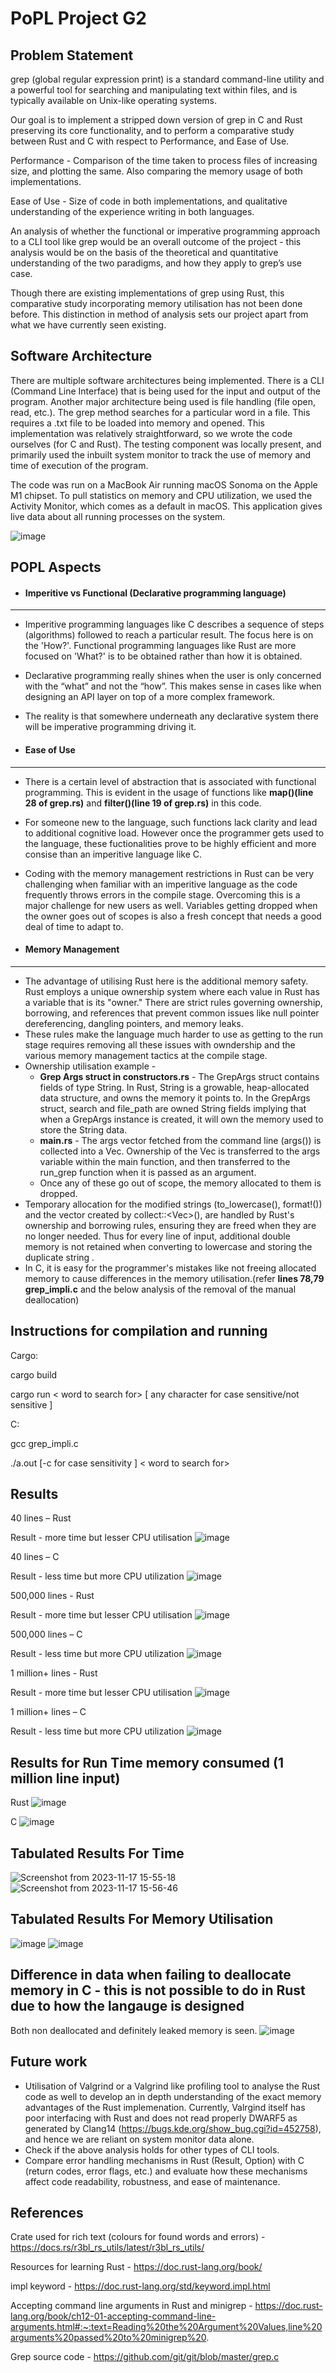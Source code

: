# PoPL Project G2

Problem Statement
-----------------
grep (global regular expression print) is a standard command-line utility and a powerful tool for searching and manipulating text within files, and is typically available on Unix-like operating systems.

Our goal is to implement a stripped down version of grep in C and Rust preserving its core functionality, and to perform a comparative study between Rust and C with respect to Performance, and Ease of Use.

Performance - Comparison of the time taken to process files of increasing size, and plotting the same. Also comparing the memory usage of both implementations.

Ease of Use - Size of code in both implementations, and qualitative understanding of the experience writing in both languages.

An analysis of whether the functional or imperative programming approach to a CLI tool like grep would be an overall outcome of the project - this analysis would be on the basis of the theoretical and quantitative understanding of the two paradigms, and how they apply to grep’s use case.

Though there are existing implementations of grep using Rust, this comparative study incorporating memory utilisation has not been done before. This distinction in method of analysis sets our project apart from what we have currently seen existing. 


Software Architecture
---------------------
There are multiple software architectures being implemented. There is a CLI (Command Line Interface) that is being used for the input and output of the program.
Another major architecture being used is file handling (file open, read, etc.). The grep method searches for a particular word in a file. This requires a .txt file to be loaded into memory and opened. 
This implementation was relatively straightforward, so we wrote the code ourselves (for C and Rust). 
The testing component was locally present, and primarily used the inbuilt system monitor to track the use of memory and time of execution of the program. 

The code was run on a MacBook Air running macOS Sonoma on the Apple M1 chipset. To pull statistics on memory and CPU utilization, we used the Activity Monitor, which comes as a default in macOS. This application gives live data about all running processes on the system.

![image](https://github.com/shreya-aiyer/PoPL_Project_G2/assets/93695659/8b0bf0c1-7263-4cab-bae1-bd82911fe329)


POPL Aspects
------------
- #### Imperitive vs Functional (Declarative programming language)
----------------------------------------------------------
- Imperitive programming languages like C describes a sequence of steps (algorithms) followed to reach a particular result. The focus here is on the 'How?'.
Functional programming languages like Rust are more focused on 'What?' is to be obtained rather than how it is obtained.

- Declarative programming really shines when the user is only concerned with the “what” and not the “how”. This makes sense in cases like when designing an API layer on top of a more complex framework.

- The reality is that somewhere underneath any declarative system there will be imperative programming driving it.

- #### Ease of Use
------------------
- There is a certain level of abstraction that is associated with functional programming. This is evident in the usage of functions like **map()(line 28 of grep.rs)** and **filter()(line 19 of grep.rs)** in this code. 

- For someone new to the language, such functions lack clarity and lead to additional cognitive load. However once the programmer gets used to the language, these fuctionalities prove to be highly efficient and more consise than an imperitive language like C.
- Coding with the memory management restrictions in Rust can be very challenging when familiar with an imperitive language as the code frequently throws errors in the compile stage. Overcoming this is a major challenge for new users as well. Variables getting dropped when the owner goes out of scopes is also a fresh concept that needs a good deal of time to adapt to.

- #### Memory Management
-------------------------
- The advantage of utilising Rust here is the additional memory safety. Rust employs a unique ownership system where each value in Rust has a variable that is its "owner." There are strict rules governing ownership, borrowing, and references that prevent common issues like null pointer dereferencing, dangling pointers, and memory leaks.
- These rules make the language much harder to use as getting to the run stage requires removing all these issues with owndership and the various memory management tactics at the compile stage.
- Ownership utilisation example -
  - **Grep Args struct in constructors.rs** - The GrepArgs struct contains fields of type String. In Rust, String is a growable, heap-allocated data structure, and owns the memory it points to. In the GrepArgs struct, search and file_path are owned String fields implying that when a GrepArgs instance is created, it will own the memory used to store the String data.
  - **main.rs** - The args vector fetched from the command line (args()) is collected into a Vec<String>. Ownership of the Vec<String> is transferred to the args variable within the main function, and then transferred to the run_grep function when it is passed as an argument.
  - Once any of these go out of scope, the memory allocated to them is dropped.
- Temporary allocation for the modified strings (to_lowercase(), format!()) and the vector created by collect::<Vec<String>>(), are handled by Rust's ownership and borrowing rules, ensuring they are freed when they are no longer needed. Thus for every line of input, additional double memory is not retained when converting to lowercase and storing the duplicate string .
- In C, it is easy for the programmer's mistakes like not freeing allocated memory to cause differences in the memory utilisation.(refer **lines 78,79 grep_impli.c** and the below analysis of the removal of the manual deallocation)

Instructions for compilation and running
-----------------------------------------
Cargo:

cargo build 

cargo run < word to search for> <file in which to search > [ any character for case sensitive/not sensitive ]

C:

gcc grep_impli.c

./a.out [-c for case sensitivity ] < word to search for> <file in which to search >

Results
---------
40 lines  – Rust

Result - more time but lesser CPU utilisation
![image](https://github.com/shreya-aiyer/PoPL_Project_G2/assets/92772716/63d7aec2-7802-45e6-8be1-6b4bfc1464c0)

40 lines  – C 

Result - less time but more CPU utilization
![image](https://github.com/shreya-aiyer/PoPL_Project_G2/assets/92772716/92e23985-a34f-49a8-9862-dd9c9d9f40e3)

500,000 lines - Rust 

Result - more time but lesser CPU utilisation
![image](https://github.com/shreya-aiyer/PoPL_Project_G2/assets/92772716/12a166d9-299b-4cd8-90c1-8f8dc985b0c7)



500,000 lines – C 

Result - less time but more CPU utilization
![image](https://github.com/shreya-aiyer/PoPL_Project_G2/assets/92772716/c2107eff-fe3a-4cd1-bca2-4b54711a73b5)


1 million+ lines - Rust 

Result - more time but lesser CPU utilisation
![image](https://github.com/shreya-aiyer/PoPL_Project_G2/assets/92772716/0a3e2e13-e98c-452d-9ed0-22f54b531f3e)


1 million+ lines – C 

Result - less time but more CPU utilization
![image](https://github.com/shreya-aiyer/PoPL_Project_G2/assets/92772716/2b4e13fb-0988-4b1f-b217-a622cc176d2a)

Results for Run Time memory consumed (1 million line input)
------
Rust
![image](https://github.com/shreya-aiyer/PoPL_Project_G2/assets/93695659/5864dbe7-dedc-44c8-977e-e978b239f9c5)


C
![image](https://github.com/shreya-aiyer/PoPL_Project_G2/assets/93695659/dcb22fad-b80d-44b8-a709-f57383c96f2b)


Tabulated Results For Time
---------------------------
![Screenshot from 2023-11-17 15-55-18](https://github.com/shreya-aiyer/PoPL_Project_G2/assets/93695659/abf46738-333e-4f48-9b28-71d877c2e3d7)
![Screenshot from 2023-11-17 15-56-46](https://github.com/shreya-aiyer/PoPL_Project_G2/assets/93695659/f2f34e89-6b36-42cf-a69c-eff3b77df50a)

Tabulated Results For Memory Utilisation
----------
![image](https://github.com/shreya-aiyer/PoPL_Project_G2/assets/93695659/b75becd1-afa7-4bae-bb56-dc07e0673ceb)
![image](https://github.com/shreya-aiyer/PoPL_Project_G2/assets/93695659/207adb29-6eb7-473f-bfce-c1c0b29de768)

Difference in data when failing to deallocate memory in C - this is not possible to do in Rust due to how the langauge is designed
----
Both non deallocated and definitely leaked memory is seen.
![image](https://github.com/shreya-aiyer/PoPL_Project_G2/assets/93695659/b1ef3aba-db81-4e1b-a6a6-165c40742fb6)


Future work
-----------
- Utilisation of Valgrind or a Valgrind like profiling tool to analyse the Rust code as well to develop an in depth understanding of the exact memory advantages of the Rust implemenation. Currently, Valrgind itself has poor interfacing with Rust and does not read properly DWARF5 as generated by Clang14 (https://bugs.kde.org/show_bug.cgi?id=452758), and hence we are reliant on system monitor data alone.
- Check if the above analysis holds for other types of CLI tools.
- Compare error handling mechanisms in Rust (Result, Option) with C (return codes, error flags, etc.) and evaluate how these mechanisms affect code readability, robustness, and ease of maintenance.


References
----------
Crate used for rich text (colours for found words and errors) - https://docs.rs/r3bl_rs_utils/latest/r3bl_rs_utils/

Resources for learning Rust - https://doc.rust-lang.org/book/

impl keyword - https://doc.rust-lang.org/std/keyword.impl.html

Accepting command line arguments in Rust and minigrep - https://doc.rust-lang.org/book/ch12-01-accepting-command-line-arguments.html#:~:text=Reading%20the%20Argument%20Values,line%20arguments%20passed%20to%20minigrep%20.

Grep source code - https://github.com/git/git/blob/master/grep.c
